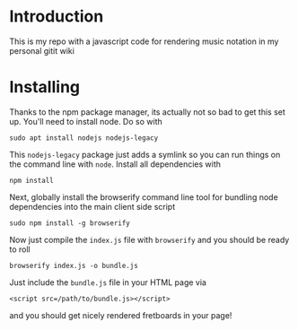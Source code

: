 # Introduction

This is my repo with a javascript code for rendering music notation in my
personal gitit wiki 

# Installing

Thanks to the npm package manager, its actually not so bad to get this set up. You'll need to install node. Do so with 

```
sudo apt install nodejs nodejs-legacy
```

This `nodejs-legacy` package just adds a symlink so you can run things on the
command line with `node`. Install all dependencies with

```
npm install
```

Next, globally install the browserify command line tool for bundling node
dependencies into the main client side script

```
sudo npm install -g browserify
```

Now just compile the `index.js` file with `browserify` and you should be
ready to roll

```
browserify index.js -o bundle.js
```

Just include the `bundle.js` file in your HTML page via 

```
<script src=/path/to/bundle.js></script>
```

and you should get nicely rendered fretboards in your page!
